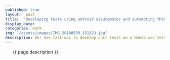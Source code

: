 ```yaml
---
published: true
layout:  post
title:  "Developing tests using android uiautomator and automating them with Python"
display_date:
categories: work
img: "/assets/images/IMG_20180509_151323.jpg"
description: Our new task was to develop unit tests on a Honda car test bench.
---
```


&nbsp;&nbsp;&nbsp;&nbsp;&nbsp;&nbsp;{{ page.description }}

&nbsp;&nbsp;&nbsp;&nbsp;&nbsp;&nbsp;
